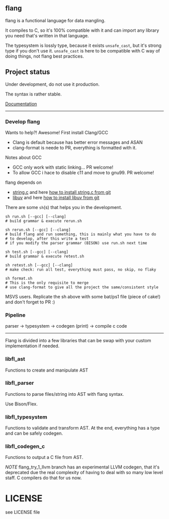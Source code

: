 ## flang

flang is a functional language for data mangling.

It compiles to C, so it's 100% compatible with it and can import any library
you need that's written in that language.

The typesystem is lossly type, because it exists `unsafe_cast`, but it's
strong type if you don't use it. `unsafe_cast` is here to be compatible
with C way of doing things, not flang best practices.

## Project status

Under development, do not use it production.

The syntax is rather stable.

[Documentation](doc/)

---

### Develop flang

Wants to help?! Awesome! First install Clang/GCC

* Clang is default because has better error messages and ASAN
* clang-format is neede to PR, everything is formatted with it.

Notes about GCC

* GCC only work with static linking... PR welcome!
* To allow GCC i hace to disable c11 and move to gnu99. PR welcome!

flang depends on

* [string.c](https://github.com/llafuente/string.c) and here [how to install string.c from git](https://github.com/llafuente/vagrant/blob/master/packages/stringc.sh)
* [libuv](https://github.com/libuv/libuv) and here [how to install libuv from git](https://github.com/llafuente/vagrant/blob/master/packages/libuv.sh)


There are some `sh`(s) that helps you in the development.

    sh run.sh [--gcc] [--clang]
    # build grammar & execute rerun.sh

    sh rerun.sh [--gcc] [--clang]
    # build flang and run something, this is mainly what you have to do
    # to develop, after this write a test
    # if you modify the parser grammar (BISON) use run.sh next time

    sh test.sh [--gcc] [--clang]
    # build grammar & execute retest.sh

    sh retest.sh [--gcc] [--clang]
    # make check: run all test, everything must pass, no skip, no flaky

    sh format.sh
    # This is the only requisite to merge
    # use clang-format to give all the project the same/consistent style


MSVS users. Replicate the sh above with some bat/ps1 file (piece of cake!)
and don't forget to PR :)


### Pipeline

parser -> typesystem -> codegen (print) -> compile c code

---

Flang is divided into a few libraries that can be swap with your custom
implementation if needed.

### libfl_ast

Functions to create and manipulate AST

### libfl_parser

Functions to parse files/string into AST with flang syntax.

Use Bison/Flex.

### libfl_typesystem

Functions to validate and transform AST. At the end, everything has a type and
can be safely codegen.

### libfl_codegen_c

Functions to output a C file from AST.

*NOTE* flang_try_1_llvm branch has an experimental LLVM codegen, that it's
deprecated due the real complexity of having to deal with so many low level
staff. C compilers do that for us now.


# LICENSE

see LICENSE file
